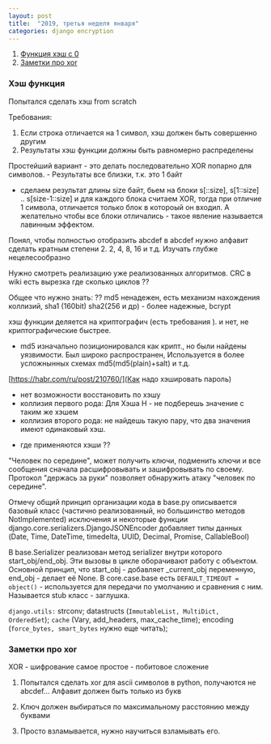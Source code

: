 ```yaml
---
layout: post
title:  "2019, третья неделя января"
categories: django encryption
---
```



1. <a href='#my_custom_hash'>Функция хэш с 0</a>
2. <a href='#xor'>Заметки про xor</a>

### <a name='my_custom_hash'>Хэш функция</a>

Попытался сделать хэш from scratch

Требования: 
1) Если строка отличается на 1 символ, хэш должен быть совершенно другим
2) Результаты хэш функции должны быть равномерно распределены

Простейший вариант - это делать последовательно XOR попарно для символов. - Результаты все близки, т.к. это 1 байт
- сделаем результат длины size байт, бьем на блоки s[::size], s[1::size] .. s[size-1::size] и для каждого блока считаем XOR,
тогда при отличие 1 символа, отличается только блок в котороый он входил. А желательно чтобы все блоки отличались - такое явление называется лавинным эффектом.

Понял, чтобы полностью отобразить abcdef в abcdef нужно алфавит сделать кратным степени 2. 2, 4, 8, 16 и т.д.
Изучать глубже нецелесообразно 

Нужно смотреть реализацию уже реализованных алгоритмов. CRC в wiki есть вырезка где сколько циклов ??

Общее что нужно знать: ?? 
md5 ненадежен, есть механизм нахождения коллизий,
sha1 (160bit) sha2(256 и др) - более надежные, bcrypt


хэш функции деляется на криптографич (есть требования ). и нет, не криптографические быстрее. 
- md5 изначально позиционировался как крипт., но были найдены уязвимости. Был широко распространен, Используется в более усложнынных схемах md5(md5(plain)+salt) и т.д.

[https://habr.com/ru/post/210760/](Как надо хэшировать пароль)
- нет возможности восстановить по хэшу
- коллизия первого рода: Для Хэша H - не подберешь значение с таким же хэшем
- коллизия второго рода: не найдешь такую пару, что два значения имеют одинаковый хэш.

* где применяются хэши ?? 

"Человек по середине", может получить ключи, подменить ключи и все сообщения сначала расшифровывать и зашифровывать по своему.
Протокол "держась за руки" позволяет обнаружить атаку "человек по середине". 

 
Отмечу общий принцип организации кода в base.py описывается базовый класс (частично реализованный, но большинство методов NotImplemented) исключения и некоторые функции
django.core.serializers.DjangoJSONEncoder добавляет типы данных (Date, Time, DateTime, timedelta, UUID, Decimal, Promise, CallableBool)

В base.Serializer реализован метод serializer внутри которого start_obj/end_obj. Эти вызовы в цикле оборачивают работу с объектом.
Основной принцип, что start_obj - добавляет _current_obj переменную, end_obj - делает её None.
В core.case.base есть `DEFAULT_TIMEOUT = object()` - используется для передачи по умолчанию и сравнения с ним. Называется stub класс - заглушка.

`django.utils:` strconv; datastructs (`ImmutableList, MultiDict, OrderedSet`); `cache` (Vary, add_headers, max_cache_time); encoding (`force_bytes, smart_bytes` нужно еще читать);

### <a name='xor'>Заметки про xor</a>
XOR - шифрование самое простое - побитовое сложение 
1) Попытался сделать xor для ascii символов в python, получаются не abcdef... Алфавит должен быть только из букв

2) Ключ должен выбираться по максимальному расстоянию между буквами
3) Просто взламывается, нужно научиться взламывать его.
